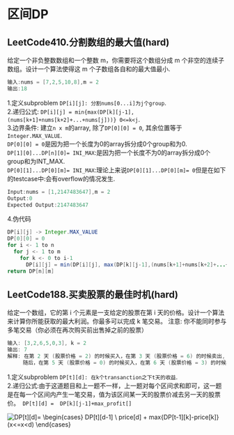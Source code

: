 # 区间DP

## LeetCode410.分割数组的最大值(hard)  

给定一个非负整数数组和一个整数 m，你需要将这个数组分成 m 个非空的连续子数组。设计一个算法使得这 m 个子数组各自和的最大值最小.  

```java
输入:nums = [7,2,5,10,8],m = 2  
输出:18
```

1.定义subproblem ``` DP[i][j]: 分割nums[0...i]为j个group ```.  
2.递归公式: ``` DP[i][j] = min{max(DP[k][j-1],(nums[k+1]+nums[k+2]+...+nums[j]))} 0<=k<j ```.  
3.边界条件: 建立```n x m```的array, 除了```DP[0][0] = 0```, 其余位置等于 ```Integer.MAX_VALUE```.    
```DP[0][0] = 0```是因为把一个长度为0的array拆分成0个group和为0.  
```DP[1][0]...DP[n][0]= INI_MAX```:是因为把一个长度不为0的array拆分成0个group和为INT_MAX.  
```DP[0][1]...DP[0][m]= INI_MAX```:理论上来说```DP[0][1]...DP[0][m]= 0```但是在如下的testcase中:会有overflow的情况发生.  

```java
Input:nums = [1,2147483647],m = 2  
Output:0
Expected Output:2147483647
```
4.伪代码  

```java
DP[i][j] -> Integer.MAX_VALUE
DP[0][0] = 0
for i <- 1 to n
  for j <- 1 to m
    for k <- 0 to i-1
      DP[i][j] = min(DP[i][j], max(DP[k][j-1],(nums[k+1]+nums[k+2]+...+nums[j]))) 
return DP[n][m]
```

## LeetCode188.买卖股票的最佳时机(hard)

给定一个数组，它的第 i 个元素是一支给定的股票在第 i 天的价格。设计一个算法来计算你所能获取的最大利润。你最多可以完成 k 笔交易。
注意: 你不能同时参与多笔交易（你必须在再次购买前出售掉之前的股票）  

```java
输入: [3,2,6,5,0,3], k = 2
输出: 7
解释: 在第 2 天 (股票价格 = 2) 的时候买入，在第 3 天 (股票价格 = 6) 的时候卖出, 这笔交易所能获得利润 = 6-2 = 4 。
     随后，在第 5 天 (股票价格 = 0) 的时候买入，在第 6 天 (股票价格 = 3) 的时候卖出, 这笔交易所能获得利润 = 3-0 = 3 。
```
1.定义subproblem ``` DP[t][d]: 在k个transanction之下t天的收益 ```.  
2.递归公式:由于这道题目和上一题不一样，上一题对每个区间求和即可，这一题是在每一个区间内产生一笔交易，值为该区间某一天的股票价减去另一天的股票价。``` DP[t][d] =  DP[k][j-1]+max_profit[]```  


![DP\[t\]\[d\]= \begin{cases} DP\[t\]\[d-1\] \\ price\[d\] + max{DP\[t-1\]\[k\]-price\[k\]}(x<=x<d) \end{cases}](https://render.githubusercontent.com/render/math?math=DP%5Bt%5D%5Bd%5D%3D%20%5Cbegin%7Bcases%7D%20DP%5Bt%5D%5Bd-1%5D%20%5C%5C%20price%5Bd%5D%20%2B%20max%7BDP%5Bt-1%5D%5Bk%5D-price%5Bk%5D%7D(x%3C%3Dx%3Cd)%20%5Cend%7Bcases%7D)
